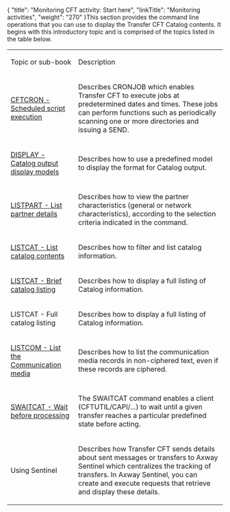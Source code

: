 {
    "title": "Monitoring CFT activity:  Start here",
    "linkTitle": "Monitoring activities",
    "weight": "270"
}This section provides the command line operations that you can use to display
the Transfer CFT Catalog contents. It begins with this introductory topic
and is comprised of the topics listed in the table below.

<table>
         
         
         
   
   <tbody>
      <tr>
         <td><p>Topic or sub-book</p>         </td>
         <td><p>Description</p>         </td>
      </tr>
      <tr>
         <td><p><a href="../../web_copilot_ui/flow_def_intro/cftcron">CFTCRON
- Scheduled script execution</a></p>         </td>
         <td><p>Describes CRONJOB which enables Transfer CFT to execute
jobs at predetermined dates and times. These jobs can perform functions
such as periodically scanning one or more directories and issuing a SEND.</p>         </td>
      </tr>
      <tr>
         <td><p><a href="display_command">DISPLAY
- Catalog output display models</a></p>         </td>
         <td><p>Describes how to use a predefined model to display the
format for Catalog output.</p>         </td>
      </tr>
      <tr>
         <td><p><a href="../configuring_cft_start_here/listpart_command">LISTPART
- List partner details</a></p>         </td>
         <td><p>Describes how to view the partner characteristics (general
or network characteristics), according to the selection criteria indicated
in the command.</p>         </td>
      </tr>
      <tr>
         <td><p><a href="listcat_command">LISTCAT
- List catalog contents</a></p>         </td>
         <td><p>Describes how to filter and list catalog information.</p>         </td>
      </tr>
      <tr>
         <td><p><a href="brief_catalog_listing">LISTCAT
- Brief catalog listing</a></p>         </td>
         <td><p>Describes how to display a full listing of Catalog information.</p>         </td>
      </tr>
      <tr>
         <td><p>LISTCAT
- Full catalog listing</p>         </td>
         <td><p>Describes how to display a full listing of Catalog information.</p>         </td>
      </tr>
      <tr>
         <td><p><a href="listcom_command">LISTCOM
- List the Communication media</a></p>         </td>
         <td><p>Describes how to list the communication media records in
non-ciphered text, even if these records are ciphered.</p>         </td>
      </tr>
      <tr>
         <td><p><a href="">SWAITCAT
- Wait before processing</a></p>         </td>
         <td><p>The SWAITCAT command enables a client (CFTUTIL/CAPI/...)
to wait until a given transfer reaches a particular predefined state before
acting.</p>         </td>
      </tr>
      <tr>
         <td><p>Using Sentinel</p>         </td>
         <td><p>Describes how Transfer CFT sends details about sent messages
or transfers to Axway Sentinel which centralizes the tracking of transfers.
In Axway Sentinel, you can create and execute requests that retrieve and
display these details.</p>         </td>
      </tr>
   </tbody>
</table>

 

